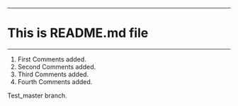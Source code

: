 **********
# This is README.md file
**********

1. First Comments added.
2. Second Comments added.
3. Third Comments added.
4. Fourth Comments added.


Test_master branch.
